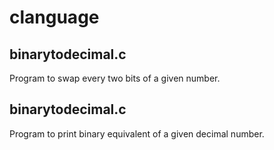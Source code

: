 # clanguage

binarytodecimal.c
-----------------
Program to swap every two bits of a given number.

binarytodecimal.c
-----------------
Program to print binary equivalent of a given decimal number.
